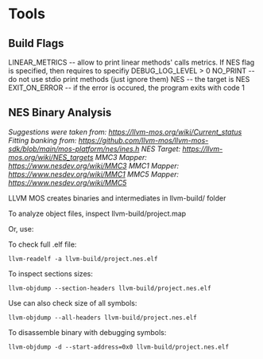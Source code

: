 # Tools
## Build Flags

LINEAR_METRICS -- allow to print linear methods' calls metrics. If NES flag is specified, then requires to specifiy DEBUG_LOG_LEVEL > 0
NO_PRINT -- do not use stdio print methods (just ignore them)
NES -- the target is NES
EXIT_ON_ERROR -- if the error is occured, the program exits with code 1

## NES Binary Analysis

*Suggestions were taken from: https://llvm-mos.org/wiki/Current_status*
*Fitting banking from: https://github.com/llvm-mos/llvm-mos-sdk/blob/main/mos-platform/nes/ines.h*
*NES Target: https://llvm-mos.org/wiki/NES_targets*
*MMC3 Mapper: https://www.nesdev.org/wiki/MMC3*
*MMC1 Mapper: https://www.nesdev.org/wiki/MMC1*
*MMC5 Mapper: https://www.nesdev.org/wiki/MMC5*

LLVM MOS creates binaries and intermediates in llvm-build/ folder

To analyze object files, inspect llvm-build/project.map

Or, use:

To check full .elf file:
```
llvm-readelf -a llvm-build/project.nes.elf
```

To inspect sections sizes:
```
llvm-objdump --section-headers llvm-build/project.nes.elf
```

Use can also check size of all symbols:
```
llvm-objdump --all-headers llvm-build/project.nes.elf
```

To disassemble binary with debugging symbols:
```
llvm-objdump -d --start-address=0x0 llvm-build/project.nes.elf
```